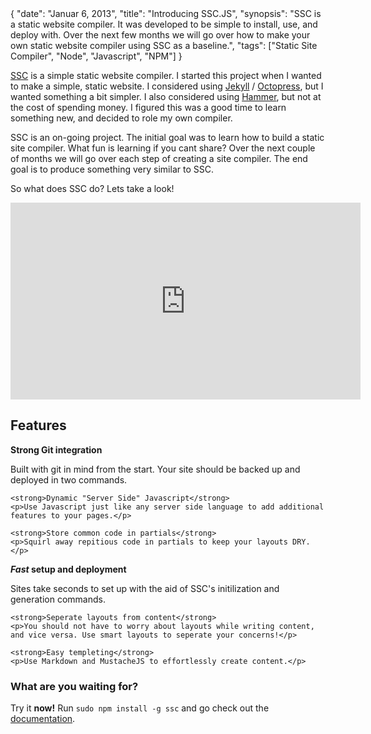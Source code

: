 <data>
{
    "date": "Januar 6, 2013",
    "title": "Introducing SSC.JS",
    "synopsis": "SSC is a static website compiler. It was developed to be simple to install, use, and deploy with. Over the next few months we will go over how to make your own static website compiler using SSC as a baseline.",
    "tags": ["Static Site Compiler", "Node", "Javascript", "NPM"]
}
</data>

[SSC](http://kaw2k.github.com/ssc-start/) is a simple static website compiler. I started this project when I wanted to make a simple, static website. I considered using [Jekyll](https://github.com/mojombo/jekyll) / [Octopress](http://octopress.org/), but I wanted something a bit simpler. I also considered using [Hammer](http://hammerformac.com/), but not at the cost of spending money. I figured this was a good time to learn something new, and decided to role my own compiler.

SSC is an on-going project. The initial goal was to learn how to build a static site compiler. What fun is learning if you cant share? Over the next couple of months we will go over each step of creating a site compiler. The end goal is to produce something very similar to SSC.

So what does SSC do? Lets take a look!

<iframe width="560" height="315" src="http://www.youtube.com/embed/beFR_h2K7fQ" frameborder="0" allowfullscreen></iframe>

## Features

<div class="col-1-2">
    <strong>Strong Git integration</strong>
    <p>Built with git in mind from the start. Your site should be backed up and deployed in two commands.</p>

    <strong>Dynamic "Server Side" Javascript</strong>
    <p>Use Javascript just like any server side language to add additional features to your pages.</p>

    <strong>Store common code in partials</strong>
    <p>Squirl away repitious code in partials to keep your layouts DRY.</p>
</div>

<div class="col-1-2">
    <strong><em>Fast</em> setup and deployment</strong>
    <p>Sites take seconds to set up with the aid of SSC's initilization and generation commands.</p>

    <strong>Seperate layouts from content</strong>
    <p>You should not have to worry about layouts while writing content, and vice versa. Use smart layouts to seperate your concerns!</p>

    <strong>Easy templeting</strong>
    <p>Use Markdown and MustacheJS to effortlessly create content.</p>
</div>

### What are you waiting for?

Try it **now!** Run `sudo npm install -g ssc` and go check out the [documentation](http://kaw2k.github.com/ssc-start/).

